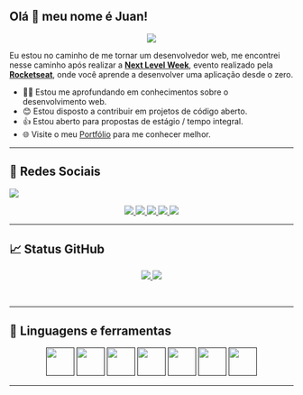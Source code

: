 ## Olá 👋 meu nome é Juan!

<p align = "center">
  <a href="https://twitter.com/juanprado99">
    <img src="https://profile-counter.glitch.me/juanvieiraprado99/count.svg"/>
  </a>
</p>

Eu estou no caminho de me tornar um desenvolvedor web, me encontrei nesse caminho após realizar a  **[Next Level Week](https://nextlevelweek.com/)**, evento realizado pela **[Rocketseat](https://github.com/Rocketseat)**, onde você aprende a desenvolver uma aplicação desde o zero.

- 👨‍💻 Estou me aprofundando em conhecimentos sobre o desenvolvimento web.
- 😊 Estou disposto a contribuir em projetos de código aberto.
- 👍 Estou aberto para propostas de estágio / tempo integral.
- 🌐 Visite o meu [Portfólio](https://juanvieiraprado99.github.io/) para me conhecer melhor.



---

## 💬 Redes Sociais

![](https://visitor-badge.glitch.me/badge?page_id=juanvieiraprado99.juanvieiraprado99)

<p align = "center">

  <a href="https://twitter.com/juanprado99">
    <img src="https://img.shields.io/badge/twitter-%231DA1F2.svg?&style=for-the-badge&logo=twitter&logoColor=white" />
  </a>

  <a href="https://www.facebook.com/juan.prado.503">
    <img src="https://img.shields.io/badge/facebook-%231877F2.svg?&style=for-the-badge&logo=facebook&logoColor=white" />
  </a>

  <a href="https://juanvieiraprado99.github.io/">
    <img src="https://img.shields.io/badge/portfolio-web-%23.svg?&style=for-the-badge&logo=&logoColor=white%22" />
  </a>

  <a href="https://www.linkedin.com/in/juanvieiraprado/">
    <img src="https://img.shields.io/badge/linkedin-%230077B5.svg?&style=for-the-badge&logo=linkedin&logoColor=white" />
  </a>

  <a href="https://www.instagram.com/juandark1999/?hl=pt-br">
    <img src="https://img.shields.io/badge/instagram-%23E4405F.svg?&style=for-the-badge&logo=instagram&logoColor=white" />
  </a>

</p>

---
## &#x1f4c8; Status GitHub

<p align="center">
  <a href="https://github.com/juanvieiraprado99/juanvieiraprado99">
    <img src="https://github-readme-stats.vercel.app/api?username=juanvieiraprado99&show_icons=true" />
  </a>

  <a href="https://github.com/juanvieiraprado99/juanvieiraprado99">
    <img src="https://github-readme-stats.vercel.app/api/top-langs/?username=juanvieiraprado99&layout=compact" />
  </a>
</p>

<br>

---

## 🔧 Linguagens e ferramentas
 
<p align="center">
  <a href=""><img src="https://img.shields.io/badge/-HTML5-000000?style=flat&logo=html5" height="50px"></a>
  <a href=""><img src="https://img.shields.io/badge/-CSS3-000000?style=flat&logo=css3" height="50px"></a>
  <a href=""><img src="https://img.shields.io/badge/-Markdown-000000?style=flat&logo=markdown" height="50px"></a>
  <a href=""><img src="https://img.shields.io/badge/-JavaScript-000000?style=flat&logo=javascript" height="50px"></a>
  <a href=""><img src="https://img.shields.io/badge/-C_Sharp-000000?style=flat&logo=c-sharp" height="50px"></a>
  <a href=""><img src="https://img.shields.io/badge/-Git-000000?style=flat&logo=git" height="50px"></a>
  <a href=""><img src="https://img.shields.io/badge/-GitHub-000000?style=flat&logo=github" height="50px"></a>
</p>

---
